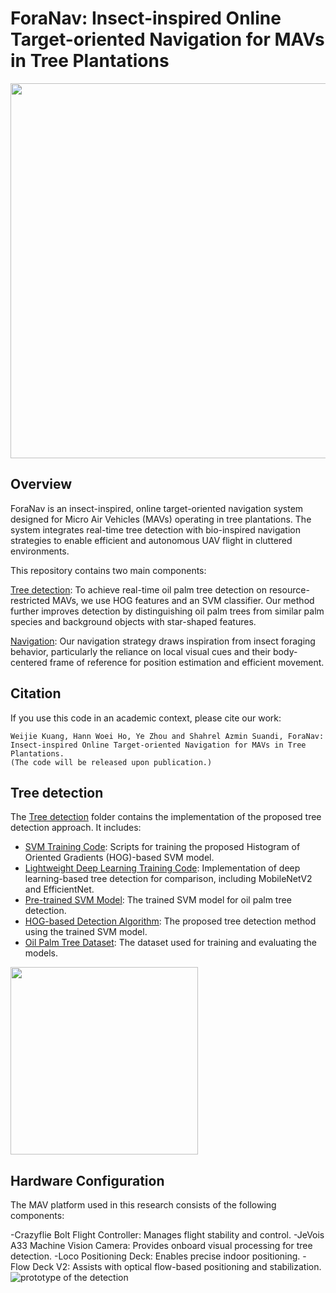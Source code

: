 # ForaNav: Insect-inspired Online Target-oriented Navigation for MAVs in Tree Plantations

<img src="https://github.com/user-attachments/assets/95a3672b-d25e-49cd-b3b5-21e49b9d5b76" width="600">


## Overview
ForaNav is an insect-inspired, online target-oriented navigation system designed for Micro Air Vehicles (MAVs) operating in tree plantations. The system integrates real-time tree detection with bio-inspired navigation strategies to enable efficient and autonomous UAV flight in cluttered environments.

This repository contains two main components:

[Tree detection](https://github.com/iAerialRobo/Online-Target-oriented-Navigation-for-Micro-Air-Vehicles-in-Tree-Plantations/tree/59a8627617de2e210af7e12cd6dd247c16fb667e/Tree_Detection): 
To achieve real-time oil palm tree detection on resource-restricted MAVs, we use HOG features and an SVM classifier. Our method further improves detection by distinguishing oil palm trees from similar palm species and background objects with star-shaped features.

[Navigation](https://github.com/iAerialRobo/Online-Target-oriented-Navigation-for-Micro-Air-Vehicles-in-Tree-Plantations/tree/283f0fe028a0f36eaa476db4d197dd84313a3b4b/Navigation): 
Our navigation strategy draws inspiration from insect foraging behavior, particularly the reliance on local visual cues and their body-centered frame of reference for position estimation and efficient movement.

## Citation
If you use this code in an academic context, please cite our work:
````
Weijie Kuang, Hann Woei Ho, Ye Zhou and Shahrel Azmin Suandi, ForaNav: Insect-inspired Online Target-oriented Navigation for MAVs in Tree Plantations.
(The code will be released upon publication.)
````

## Tree detection
The [Tree detection](https://github.com/iAerialRobo/Online-Target-oriented-Navigation-for-Micro-Air-Vehicles-in-Tree-Plantations/tree/59a8627617de2e210af7e12cd6dd247c16fb667e/Tree_Detection) folder contains the implementation of the proposed tree detection approach. It includes:

- [SVM Training Code](https://github.com/iAerialRobo/Online-Target-oriented-Navigation-for-Micro-Air-Vehicles-in-Tree-Plantations/blob/157d1ccc2b9007e685d0078fdb9c8dfb7c5179d6/Tree_Detection/SVM_train.py): Scripts for training the proposed Histogram of Oriented Gradients (HOG)-based SVM model.
- [Lightweight Deep Learning Training Code](https://github.com/iAerialRobo/Online-Target-oriented-Navigation-for-Micro-Air-Vehicles-in-Tree-Plantations/blob/157d1ccc2b9007e685d0078fdb9c8dfb7c5179d6/Tree_Detection/Lightweight_DL_model_training.py): Implementation of deep learning-based tree detection for comparison, including MobileNetV2 and EfficientNet.
- [Pre-trained SVM Model](https://github.com/iAerialRobo/Online-Target-oriented-Navigation-for-Micro-Air-Vehicles-in-Tree-Plantations/blob/157d1ccc2b9007e685d0078fdb9c8dfb7c5179d6/Tree_Detection/SVM_model.joblib): The trained SVM model for oil palm tree detection.
- [HOG-based Detection Algorithm](https://github.com/iAerialRobo/Online-Target-oriented-Navigation-for-Micro-Air-Vehicles-in-Tree-Plantations/blob/157d1ccc2b9007e685d0078fdb9c8dfb7c5179d6/Tree_Detection/HOG_based_detecion.py): The proposed tree detection method using the trained SVM model.
- [Oil Palm Tree Dataset](https://drive.google.com/file/d/1pqzwsjBEopTnlbHHbPO2hpJrrhZ_qyu1/view?usp=sharing): The dataset used for training and evaluating the models.

<img src="[https://github.com/user-attachments/assets/95a3672b-d25e-49cd-b3b5-21e49b9d5b76](https://github.com/user-attachments/assets/c7cd4b89-a56c-4901-b9dc-4d2f73aea6dc)" width="300">

## Hardware Configuration
The MAV platform used in this research consists of the following components:

-Crazyflie Bolt Flight Controller: Manages flight stability and control.
-JeVois A33 Machine Vision Camera: Provides onboard visual processing for tree detection.
-Loco Positioning Deck: Enables precise indoor positioning.
-Flow Deck V2: Assists with optical flow-based positioning and stabilization.
![prototype of the detection](https://github.com/user-attachments/assets/aa7be72e-c6d4-4641-a871-e3c967e81afe)
